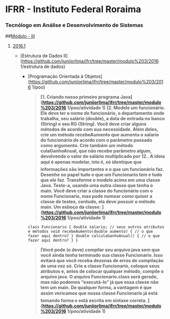 # IFRR - Instituto Federal Roraima
### Tecnólogo em Análise e Desenvolvimento de Sistemas


##[Módulo - III](https://github.com/juniiorlima/ifrr/tree/master/modulo%203)
1. [2016.1](https://github.com/juniiorlima/ifrr/tree/master/modulo%203/2016.1)
	
	* [Estrutura de Dados II](https://github.com/juniiorlima/ifrr/tree/master/modulo%203/2016 1/estrutura de dados)
		
		* [Programação Orientada à Objetos](https://github.com/juniiorlima/ifrr/tree/master/modulo%203/2016 1/poo)

			> __[1. Criando nosso primeiro programa Java](https://github.com/juniiorlima/ifrr/tree/master/modulo%203/2016 1/poo/atividade 1)__
			> __[2. Modele um funcionário. Ele deve ter o nome do funcionário, o departamento onde trabalha, seu salário (double), a data de entrada no banco (String) e seu RG (String). Você deve criar alguns métodos de acordo com sua necessidade. Além deles, crie um método recebeAumento que aumenta o salario do funcionário de acordo com o parâmetro passado como argumento. Crie também um método culaGanhoAnual, que não recebe parâmetro algum, devolvendo o valor do salário multiplicado por 12.. A ideia aqui é apenas modelar, isto é, só identique que informações são importantes e o que um funcionário faz. Desenhe no papel tudo o que um Funcionario tem e tudo que ele faz. Transforme o modelo acima em uma classe Java. Teste-a, usando uma outra classe que tenha o main. Você deve criar a classe do funcionário com o nome Funcionario, mas pode nomear como quiser a classe de testes, contudo, ela deve possuir o método main. Um esboço da classe: ](https://github.com/juniiorlima/ifrr/tree/master/modulo%203/2016 1/poo/atividade 1)__

			``
			class Funcionario {
				double salario;
				// seus outros atributos e métodos
				void recebeAumento(double aumento) {
					// o que fazer aqui dentro?
				}
				double calculaGanhoAnual() {
					// o que fazer aqui dentro?
				}
			}
			``

			> __[Você pode (e deve) compilar seu arquivo java sem que você ainda tenha terminado sua classe
				Funcionario. Isso evitará que você receba dezenas de erros de compilação de uma vez só. Crie a classe Funcionario, coloque seus atributos e, antes de colocar qualquer método, compile o arquivo java. O arquivo Funcionario.class será gerado, mas não podemos “executá-lo” já que essa classe não tem um main. De qualquer forma, a vantagem é que assim vericamos que nossa classe Funcionario já está tomando forma e está escrita em sintaxe correta. ](https://github.com/juniiorlima/ifrr/tree/master/modulo%203/2016 1/poo/atividade 1)__